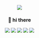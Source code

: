
<div align="center">
<img src="https://capsule-render.vercel.app/api?type=waving&color=auto&height=200&section=header&text=YUNA%20Github&fontSize=90" />
</div>

<div align="center">
<h3>👋 hi there</h3> 
</div>
<div align="center"> 
	<img src="https://img.shields.io/badge/React-61DAFB?style=flat&logo=React&logoColor=white" />
	<img src="https://img.shields.io/badge/HTML5-E34F26?style=flat&logo=HTML5&logoColor=white" />
	<img src="https://img.shields.io/badge/CSS3-1572B6?style=flat&logo=CSS3&logoColor=white" />
  <img src="https://img.shields.io/badge/Javascript-F7DF1E?style=flat&logo=Javascript&logoColor=white" />
  <img src="https://img.shields.io/badge/Typescript-3178C6?style=flat&logo=Typescript&logoColor=white" />
</div>
